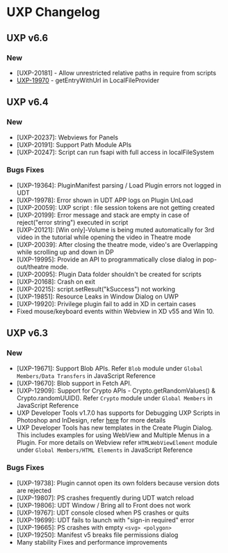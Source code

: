 <!--
index_desc: Change Log in UXP version
-->

# UXP Changelog

## UXP v6.6

### New
- [UXP-20181] - Allow unrestricted relative paths in require from scripts
- [UXP-19970](./reference-js/Modules/uxp/Persistent%20File%20Storage/FileSystemProvider.md#getentrywithurlurl) - getEntryWithUrl in LocalFileProvider

## UXP v6.4

### New
- [UXP-20237]: Webviews for Panels
- [UXP-20191]: Support Path Module APIs
- [UXP-20247]: Script can run fsapi with full access in localFileSystem

### Bugs Fixes
- [UXP-19364]: PluginManifest parsing / Load Plugin errors not logged in UDT
- [UXP-19978]: Error shown in UDT APP logs on Plugin UnLoad
- [UXP-20059]: UXP script : file session tokens are not getting created
- [UXP-20199]: Error message and stack are empty in case of reject("error string") executed in script
- [UXP-20121]: [Win only]-Volume is being muted automatically for 3rd video in the tutorial while opening the video in Theatre mode
- [UXP-20039]: After closing the theatre mode, video's are Overlapping while scrolling up and down in DP
- [UXP-19995]: Provide an API to programmatically close dialog in pop-out/theatre mode.
- [UXP-20095]: Plugin Data folder shouldn't be created for scripts
- [UXP-20168]: Crash on exit
- [UXP-20215]: script.setResult("kSuccess") not working
- [UXP-19851]: Resource Leaks in Window Dialog on UWP
- [UXP-19920]: Privilege plugin fail to add in XD in certain cases
- Fixed mouse/keyboard events within Webview in XD v55 and Win 10.

## UXP v6.3

### New
- [UXP-19671]: Support Blob APIs. Refer `Blob` module under `Global Members/Data Transfers` in JavaScript Reference
- [UXP-19670]: Blob support in Fetch API.
- [UXP-12909]: Support for Crypto APIs - Crypto.getRandomValues() & Crypto.randomUUID(). Refer `Crypto` module under `Global Members` in JavaScript Reference
- UXP Developer Tools v1.7.0 has supports for Debugging UXP Scripts in Photoshop and InDesign, refer [here](https://developer.adobe.com/photoshop/uxp/2022/scripting/getting-started/) for more details
- UXP Developer Tools has new templates in the Create Plugin Dialog. This includes examples for using WebView and Multiple Menus in a Plugin. For more details on Webview refer `HTMLWebViewElement` module under `Global Members/HTML Elements` in JavaScript Reference

### Bugs Fixes
- [UXP-19738]: Plugin cannot open its own folders because version dots are rejected
- [UXP-19807]: PS crashes frequently during UDT watch reload
- [UXP-19806]: UDT Window / Bring all to Front does not work
- [UXP-19767]: UDT console closed when PS crashes or quits
- [UXP-19699]: UDT fails to launch with "sign-in required" error
- [UXP-19665]: PS crashes with empty `<svg> <polygon>`
- [UXP-19250]: Manifest v5 breaks file permissions dialog
- Many stability Fixes and performance improvements